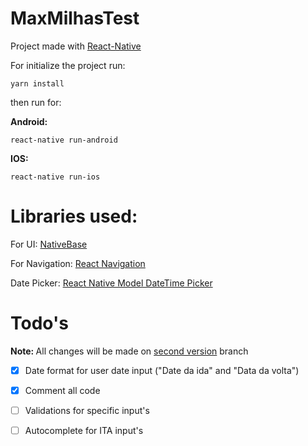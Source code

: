 # MaxMilhasTest

Project made with <a href="https://facebook.github.io/react-native/">React-Native</a>

For initialize the project run:
```
yarn install
```

then run for:

<strong>Android:</strong> 
```
react-native run-android
```

<strong>IOS:</strong> 
```
react-native run-ios
```

<h1>Libraries used:</h1>

For UI:  <a href="https://nativebase.io/">NativeBase</a>

For Navigation: <a href="https://reactnavigation.org/">React Navigation</a>

Date Picker: <a href="https://github.com/mmazzarolo/react-native-modal-datetime-picker">React Native Model DateTime Picker</a>

<h1>Todo's</h1>
<strong>Note: </strong>All changes will be made on <a href="https://github.com/gabrielrangel95/MaxMilhasTest/tree/second_version">second version</a> branch

- [X] Date format for user date input ("Date da ida" and "Data da volta")
- [X] Comment all code 
- [ ] Validations for specific input's
- [ ] Autocomplete for ITA input's


